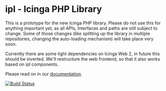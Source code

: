 ipl - Icinga PHP Library
========================

This is a prototype for the new Icinga PHP library. Please do not use this for
anything important yet, as all APIs, Interfaces and paths are still subject to
change. Some of those changes (like splitting up the library in multiple
repositories, changing the auto-loading mechanism) will take place very soon.

Currently there are some light dependencies on Icinga Web 2, in future this
should be inverted. We'll restructure the web frontend, so that it also works
based on ipl components.

Please read on in our [documentation](doc/01-Introduction.md).

[![Build Status](https://travis-ci.org/Icinga/ipl.svg?branch=master)](https://travis-ci.org/Icinga/ipl)
